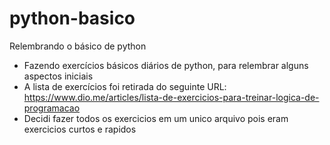 # python-basico
Relembrando o básico de python

- Fazendo exercícios básicos diários de python, para relembrar alguns aspectos iniciais
- A lista de exercícios foi retirada do seguinte URL: https://www.dio.me/articles/lista-de-exercicios-para-treinar-logica-de-programacao
- Decidi fazer todos os exercicios em um unico arquivo pois eram exercicios curtos e rapidos